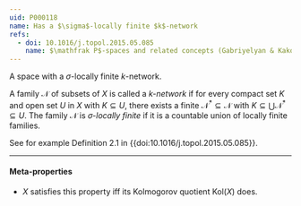 ```yaml
---
uid: P000118
name: Has a $\sigma$-locally finite $k$-network
refs:
  - doi: 10.1016/j.topol.2015.05.085
    name: $\mathfrak P$-spaces and related concepts (Gabriyelyan & Kakol)
---
```


A space with a $\sigma$-locally finite $k$-network.

A family $\mathcal N$ of subsets of $X$ is called a *$k$-network* if for every compact set $K$ and open set $U$ in $X$ with $K\subseteq U$, there exists a finite $\mathcal{N}^* \subseteq \mathcal{N}$ with $K \subseteq \bigcup\mathcal{N}^* \subseteq U$.  The family $\mathcal N$ is *$\sigma$-locally finite* if it is a countable union of locally finite families.

See for example Definition 2.1 in {{doi:10.1016/j.topol.2015.05.085}}.

----
#### Meta-properties

- $X$ satisfies this property iff its Kolmogorov quotient $\text{Kol}(X)$ does.
